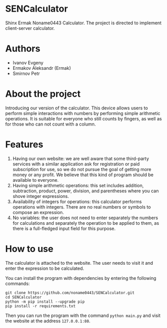 # SENCalculator
Shinx Ermak Noname0443 Calculator. The project is directed to implement client-server calculator.

# Authors
- Ivanov Evgeny
- Ermakov Aleksandr (Ermak)
- Smirnov Petr

# About the project
Introducing our version of the calculator. This device allows users to perform simple interactions with numbers by performing simple arithmetic operations. It is suitable for everyone who still counts by fingers, as well as for those who can not count with a column. 

# Features
1. Having our own website: we are well aware that some third-party services with a similar application ask for registration or paid subscription for use, so we do not pursue the goal of getting more money or any profit. We believe that this kind of program should be available to everyone.
2. Having simple arithmetic operations: this set includes addition, subtraction, product, power, division, and parentheses where you can shove integer expressions.
3. Availability of integers for operations: this calculator performs operations with integers. There are no real numbers or symbols to compose an expression.
4. No variables: the user does not need to enter separately the numbers for calculations and separately the operation to be applied to them, as there is a full-fledged input field for this purpose.

# How to use
The calculator is attached to the website. The user needs to visit it and enter the expression to be calculated.

You can install the program with dependencies by entering the following commands:
```
git clone https://github.com/noname0443/SENCalculator.git
cd SENCalculator
python -m pip install --upgrade pip
pip install -r requirements.txt
```
Then you can run the program with the command ```python main.py``` and visit the website at the address ```127.0.0.1:80```.
